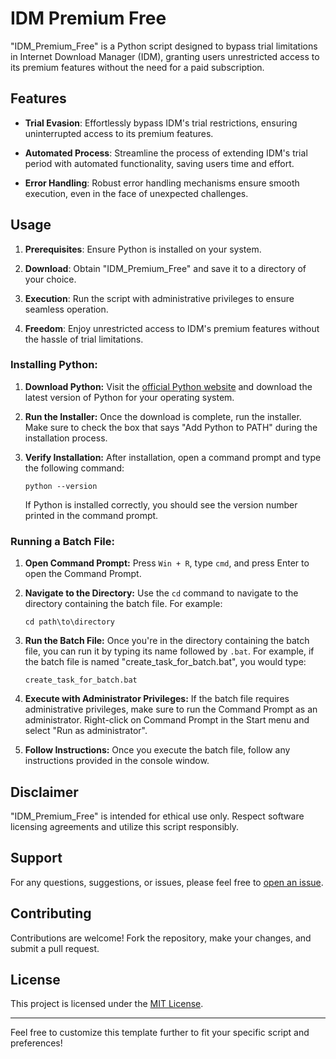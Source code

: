 # IDM Premium Free

"IDM_Premium_Free" is a Python script designed to bypass trial limitations in Internet Download Manager (IDM), granting users unrestricted access to its premium features without the need for a paid subscription.

## Features

- **Trial Evasion**: Effortlessly bypass IDM's trial restrictions, ensuring uninterrupted access to its premium features.
  
- **Automated Process**: Streamline the process of extending IDM's trial period with automated functionality, saving users time and effort.
  
- **Error Handling**: Robust error handling mechanisms ensure smooth execution, even in the face of unexpected challenges.

## Usage

1. **Prerequisites**: Ensure Python is installed on your system.
  
2. **Download**: Obtain "IDM_Premium_Free" and save it to a directory of your choice.
  
3. **Execution**: Run the script with administrative privileges to ensure seamless operation.
  
4. **Freedom**: Enjoy unrestricted access to IDM's premium features without the hassle of trial limitations.


### Installing Python:

1. **Download Python:**
   Visit the [official Python website](https://www.python.org/downloads/) and download the latest version of Python for your operating system.

2. **Run the Installer:**
   Once the download is complete, run the installer. Make sure to check the box that says "Add Python to PATH" during the installation process.

3. **Verify Installation:**
   After installation, open a command prompt and type the following command:
   ```
   python --version
   ```
   If Python is installed correctly, you should see the version number printed in the command prompt.

### Running a Batch File:

1. **Open Command Prompt:**
   Press `Win + R`, type `cmd`, and press Enter to open the Command Prompt.

2. **Navigate to the Directory:**
   Use the `cd` command to navigate to the directory containing the batch file. For example:
   ```
   cd path\to\directory
   ```

3. **Run the Batch File:**
   Once you're in the directory containing the batch file, you can run it by typing its name followed by `.bat`. For example, if the batch file is named "create_task_for_batch.bat", you would type:
   ```
   create_task_for_batch.bat
   ```

4. **Execute with Administrator Privileges:**
   If the batch file requires administrative privileges, make sure to run the Command Prompt as an administrator. Right-click on Command Prompt in the Start menu and select "Run as administrator".

5. **Follow Instructions:**
   Once you execute the batch file, follow any instructions provided in the console window.


## Disclaimer

"IDM_Premium_Free" is intended for ethical use only. Respect software licensing agreements and utilize this script responsibly.

## Support

For any questions, suggestions, or issues, please feel free to [open an issue](https://github.com/your_username/IDM_Premium_Free/issues).

## Contributing

Contributions are welcome! Fork the repository, make your changes, and submit a pull request.

## License

This project is licensed under the [MIT License](LICENSE).

---

Feel free to customize this template further to fit your specific script and preferences!
